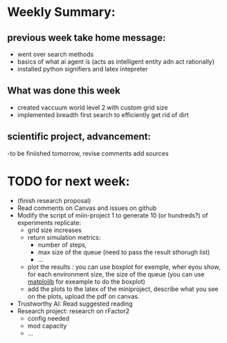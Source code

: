 # Weekly Summary:

## previous week take home message:
- went over search methods
- basics of what ai agent is (acts as intelligent entity adn act rationally)
- installed python signifiers and latex intepreter

## What was done this week
- created vaccuum world level 2 with custom grid size
- implemented breadth first search to efficiently get rid of dirt

## scientific project, advancement:
-to be finiished tomorrow, revise comments add sources


# TODO for next week:

- (finish research proposal)
- Read comments on Canvas and issues on github
- Modify the script of miin-project 1 to generate 10 (or hundreds?) of experiments replicate:
  + grid size increases
  + return simulation metrics: 
    + number of steps,
    + max size of the queue (need to pass the result sthorugh list)
    + ...
  + plot the results : you can use boxplot for exemple, wher eyou show, for each environment size, the size of the queue (you can use [matplolib](https://matplotlib.org/stable/plot_types/stats/boxplot_plot.html) for exeample to do the boxplot)
  + add the plots to the latex of the miniproject, describe what you see on the plots, upload the pdf on canvas.
- Trustworthy AI: Read suggested reading
- Research project: research on rFactor2
  + config needed
  + mod capacity
  + ...

